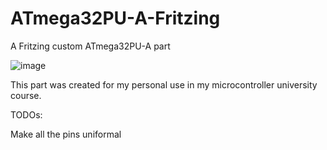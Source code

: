 # ATmega32PU-A-Fritzing

A Fritzing custom ATmega32PU-A part

![image](https://user-images.githubusercontent.com/26723053/142952426-ae36fcb1-4a8a-4b04-8203-eec38ed23e3d.png)

This part was created for my personal use in my microcontroller university course.

TODOs:

  Make all the pins uniformal
 

